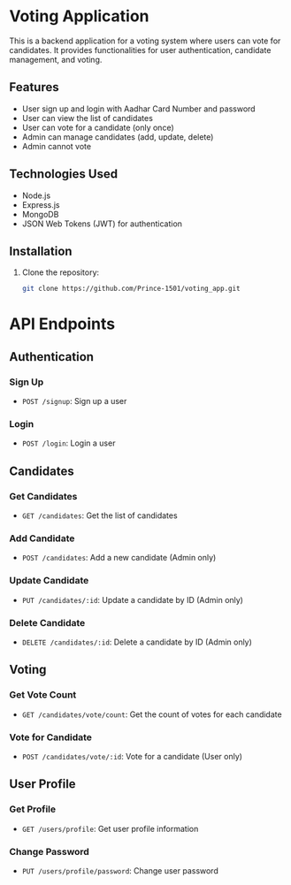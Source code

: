 # Voting Application

This is a backend application for a voting system where users can vote for candidates. It provides functionalities for user authentication, candidate management, and voting.

## Features

- User sign up and login with Aadhar Card Number and password
- User can view the list of candidates
- User can vote for a candidate (only once)
- Admin can manage candidates (add, update, delete)
- Admin cannot vote

## Technologies Used

- Node.js
- Express.js
- MongoDB
- JSON Web Tokens (JWT) for authentication

## Installation

1. Clone the repository:

   ```bash
   git clone https://github.com/Prince-1501/voting_app.git


# API Endpoints

## Authentication

### Sign Up
- `POST /signup`: Sign up a user

### Login
- `POST /login`: Login a user

## Candidates

### Get Candidates
- `GET /candidates`: Get the list of candidates

### Add Candidate
- `POST /candidates`: Add a new candidate (Admin only)

### Update Candidate
- `PUT /candidates/:id`: Update a candidate by ID (Admin only)

### Delete Candidate
- `DELETE /candidates/:id`: Delete a candidate by ID (Admin only)

## Voting

### Get Vote Count
- `GET /candidates/vote/count`: Get the count of votes for each candidate

### Vote for Candidate
- `POST /candidates/vote/:id`: Vote for a candidate (User only)

## User Profile

### Get Profile
- `GET /users/profile`: Get user profile information

### Change Password
- `PUT /users/profile/password`: Change user password
